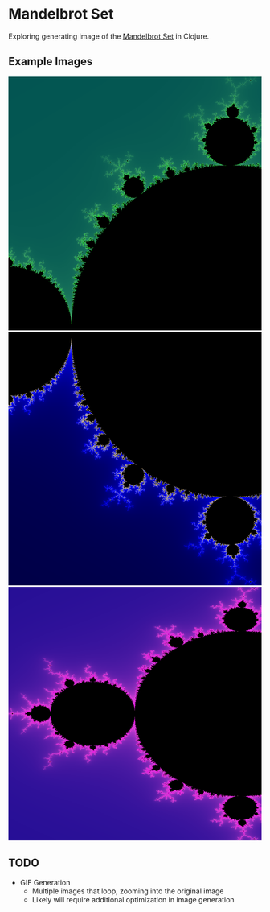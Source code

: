# Mandelbrot Set

Exploring generating image of the
[Mandelbrot Set](https://en.wikipedia.org/wiki/Mandelbrot_set)
in Clojure.

## Example Images

![Lime Green to Forest](example/png/lime_forest.png)
![Navy to Gold](example/png/navy_gold.png)
![Neon Pink to Ultramarine](example/png/neon_pink_ultramarine.png)

## TODO

* GIF Generation
    * Multiple images that loop, zooming into the original image
    * Likely will require additional optimization in image generation